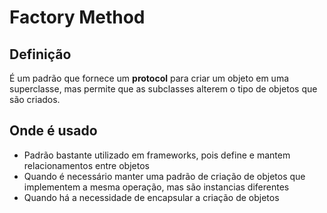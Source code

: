 # Factory Method

## Definição

É um padrão que fornece um **protocol** para criar um objeto em uma superclasse, mas permite que as subclasses alterem o tipo de objetos que são criados.

## Onde é usado

- Padrão bastante utilizado em frameworks, pois define e mantem relacionamentos entre objetos
- Quando é necessário manter uma padrão de criação de objetos que implementem a mesma operação, mas são instancias diferentes
- Quando há a necessidade de encapsular a criação de objetos
